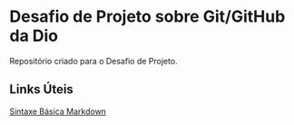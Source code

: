 # Desafio de Projeto sobre Git/GitHub da Dio
Repositório criado para o Desafio de Projeto. 

## Links Úteis 
[Sintaxe Básica Markdown](https://www.markdownguide.org/basic-syntax/)
